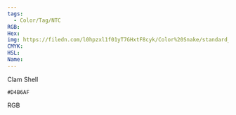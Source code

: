 ```yaml
---
tags:
  - Color/Tag/NTC
RGB:
Hex:
img: https://filedn.com/l0hpzxl1f01yT7GHxtF8cyk/Color%20Snake/standard_csv_to_svg//D4B6AF.svg
CMYK:
HSL:
Name:
---
```

Clam Shell
```palette
#D4B6AF
```
RGB
